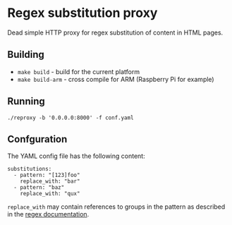 Regex substitution proxy
========================
Dead simple HTTP proxy for regex substitution of content in HTML pages.


Building
--------
* `make build` - build for the current platform
* `make build-arm` - cross compile for ARM (Raspberry Pi for example)

Running
-------
`./reproxy -b '0.0.0.0:8000' -f conf.yaml`


Confguration
------------
The YAML config file has the following content:

```
substitutions:
  - pattern: "[123]foo"
    replace_with: "bar"
  - pattern: "baz"
    replace_with: "qux"
```

`replace_with` may contain references to groups in the pattern as described in the [regex documentation](https://golang.org/pkg/regexp/#Regexp.ReplaceAll).
